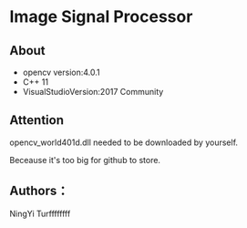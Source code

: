 ﻿# Image Signal Processor

## About

- opencv version:4.0.1
- C++ 11
- VisualStudioVersion:2017 Community

## Attention

opencv_world401d.dll needed to be downloaded by yourself.

Beceause it's too big for github to store.

## Authors：

NingYi   Turffffffff
